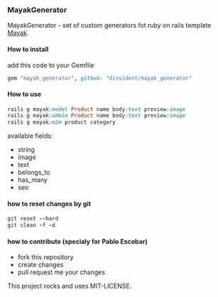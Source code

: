### MayakGenerator

MayakGenerator - set of custom generators fot ruby on rails template
[Mayak](https://github.com/dymio/mayak).

#### How to install

add this code to your Gemfile

``` ruby
gem "mayak_generator", github: "dissident/mayak_generator"
```

#### How to use

``` ruby
rails g mayak:model Product name body:text preview:image
rails g mayak:admin Product name body:text preview:image
rails g mayak:m2m product category
```

available fields:

- string
- image
- text
- belongs_to
- has_many
- seo

#### how to reset changes by git

``` ruby
git reset --hard
git clean -f -d
```

#### how to contribute (specialy for Pablo Escobar)

- fork this repository
- create changes
- pull request me your changes

This project rocks and uses MIT-LICENSE.
